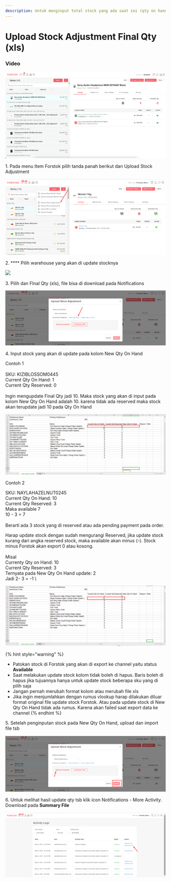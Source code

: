 ```yaml
---
description: Untuk menginput total stock yang ada saat ini (qty on hand)
---
```


# Upload Stock Adjustment Final Qty (xls)

### Video

![](../../.gitbook/assets/upload-stock-adjustment-final-qty.gif)

1\. Pada menu Item Forstok pilih tanda panah berikut dan Upload Stock Adjustment

![](<../../.gitbook/assets/image (316).png>)

2\. **** Pilih warehouse yang akan di update stocknya

![](https://lh6.googleusercontent.com/BcVzu\_2Iqok9b5ggqUFbegSAkqeTJVki9v3kV7\_MtIwQnuRM5ljioeoC1pllGzVKPcFrEnNwj-pPLhxC9IRaGujOhhjhJT0bhIZMf-Z0SGW-m1aRvUJwCzlIktlDvArDuXtLwqPG)

3\. Pilih dan FInal Qty (xls), file bisa di download pada Notifications

![](<../../.gitbook/assets/image (315).png>)

4\. Input stock yang akan di update pada kolom New Qty On Hand&#x20;

Contoh 1\
\
SKU: KIZIBLOSSOM0445\
Current Qty On Hand: 1\
Current Qty Reserved: 0\
\
Ingin mengupdate Final Qty jadi 10. Maka stock yang akan di input pada kolom New Qty On Hand adalah 10. karena tidak ada reserved maka stock akan terupdate jadi 10 pada Qty On Hand

![](<../../.gitbook/assets/image (365).png>)

Contoh 2

SKU: NAYLAHAZELNUT0245\
Current Qty On Hand: 10\
Current Qty Reserved: 3 \
Maka available 7\
10 - 3 = 7\
\
Berarti ada 3 stock yang di reserved atau ada pending payment pada order.&#x20;

Harap update stock dengan sudah mengurangi Reserved, jika update stock kurang dari angka reserved stock, maka available akan minus (-). Stock minus Forstok akan export 0 atau kosong.\
\
Misal \
Currenty Qty on Hand: 10\
Current Qty Reserved: 3\
Ternyata pada New Qty On Hand update: 2\
Jadi 2- 3 = -1 \


![](<../../.gitbook/assets/image (366).png>)

{% hint style="warning" %}
* Patokan stock di Forstok yang akan di export ke channel yaitu status **Available**
* Saat melakukan update stock kolom tidak boleh di hapus. Baris boleh di hapus jika tujuannya hanya untuk update stock beberapa sku yang di pilih saja
* Jangan pernah merubah format kolom atau merubah file xls
* Jika ingin menjumlahkan dengan rumus vlookup harap dilakukan diluar format original file update stock Forstok. Atau pada update stock di New Qty On Hand tidak ada rumus. Karena akan failed saat export data ke channel
{% endhint %}

5\. Setelah penginputan stock pada New Qty On Hand, upload dan import file tsb

![](<../../.gitbook/assets/image (321).png>)

6\.  Untuk melihat hasil update qty tsb klik icon Notifications - More Activity. Download pada **Summary File**

![](<../../.gitbook/assets/image (318).png>)



